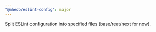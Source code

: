 ```yaml
---
"@mheob/eslint-config": major
---
```


Split ESLint configuration into specified files (base/reat/next for now).
